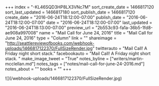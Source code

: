 +++
index = "-KL46SQD3HP8LX3VNc7M"
sort_create_date = 1466817120
sort_last_updated = 1466817180
sort_publish_date = 1466817120
create_date = "2016-06-24T18:12:00-07:00"
publish_date = "2016-06-24T18:12:00-07:00"
date = "2016-06-24T18:12:00-07:00"
last_updated = "2016-06-24T18:13:00-07:00"
preview_url = "2b553c93-fa1a-36b5-1fd8-ae908a997008"
name = "Mail Call for June 24, 2016"
title = "Mail Call for June 24, 2016"
type = "Column"
link = ""
shareimage = "http://seattlereviewofbooks.com/webhook-uploads/1466817122370/FullSizeRender.jpg"
twitterauto = "Mail Call! A Friday night short stack."
facebookauto = "Mail Call! A Friday night short stack. "
make_image_tweet = "True"
notes_byline = ["writers/martin-mcclellan.md"]
notes_tags = ["notes/mail-call-for-june-24-2016.md"]
notes_about = ""
books = ""
+++
<p class="image">![](/webhook-uploads/1466817122370/FullSizeRender.jpg)</p>